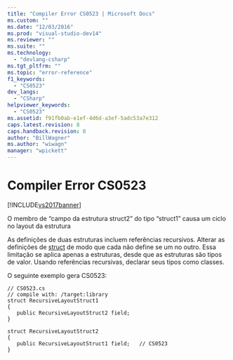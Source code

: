 ```yaml
---
title: "Compiler Error CS0523 | Microsoft Docs"
ms.custom: ""
ms.date: "12/03/2016"
ms.prod: "visual-studio-dev14"
ms.reviewer: ""
ms.suite: ""
ms.technology: 
  - "devlang-csharp"
ms.tgt_pltfrm: ""
ms.topic: "error-reference"
f1_keywords: 
  - "CS0523"
dev_langs: 
  - "CSharp"
helpviewer_keywords: 
  - "CS0523"
ms.assetid: f91fb0ab-e1ef-4d6d-a3ef-5adc53a7e312
caps.latest.revision: 8
caps.handback.revision: 8
author: "BillWagner"
ms.author: "wiwagn"
manager: "wpickett"
---
```

# Compiler Error CS0523
[!INCLUDE[vs2017banner](../../../csharp/includes/vs2017banner.md)]

O membro de “campo da estrutura struct2” do tipo “struct1” causa um ciclo no layout da estrutura  
  
 As definições de duas estruturas incluem referências recursivos.  Alterar as definições de [struct](../../../csharp/language-reference/keywords/struct.md) de modo que cada não define se um no outro.  Essa limitação se aplica apenas a estruturas, desde que as estruturas são tipos de valor.  Usando referências recursivas, declarar seus tipos como classes.  
  
 O seguinte exemplo gera CS0523:  
  
```  
// CS0523.cs  
// compile with: /target:library  
struct RecursiveLayoutStruct1  
{  
   public RecursiveLayoutStruct2 field;  
}  
  
struct RecursiveLayoutStruct2  
{  
   public RecursiveLayoutStruct1 field;   // CS0523  
}  
```